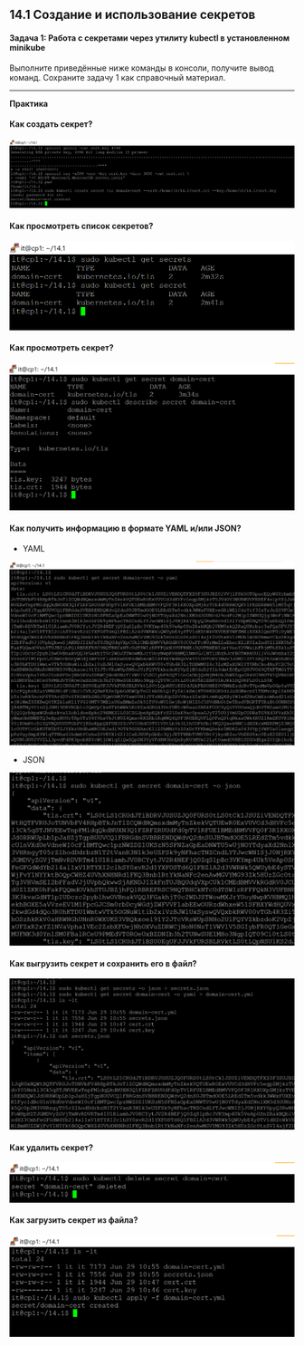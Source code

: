 ## 14.1 Создание и использование секретов

#### Задача 1: Работа с секретами через утилиту kubectl в установленном minikube
Выполните приведённые ниже команды в консоли, получите вывод команд. Сохраните задачу 1 как справочный материал.

---
**Практика**

#### Как создать секрет?

![img.png](./img/1.png)

#### Как просмотреть список секретов?

![img.png](./img/2.png)

#### Как просмотреть секрет?

![img.png](./img/3.png)

#### Как получить информацию в формате YAML и/или JSON?

+ YAML

![img.png](./img/4.png)

+ JSON

![img.png](./img/5.png)

#### Как выгрузить секрет и сохранить его в файл?

![img.png](./img/6.png)

#### Как удалить секрет?

![img.png](./img/7.png)

#### Как загрузить секрет из файла?

![img.png](./img/8.png)

